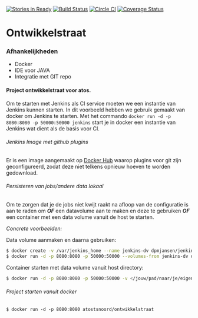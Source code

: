 [![Stories in Ready](https://badge.waffle.io/vincentfree/Ontwikkelstraat.png?label=ready&title=Ready)](https://waffle.io/vincentfree/Ontwikkelstraat)
[![Build Status](https://travis-ci.org/vincentfree/Ontwikkelstraat.svg?branch=master)](https://travis-ci.org/vincentfree/Ontwikkelstraat)
[![Circle CI](https://circleci.com/gh/vincentfree/Ontwikkelstraat.svg?style=svg)](https://circleci.com/gh/vincentfree/Ontwikkelstraat)
[![Coverage Status](https://coveralls.io/repos/vincentfree/Ontwikkelstraat/badge.svg?branch=master&service=github)](https://coveralls.io/github/vincentfree/Ontwikkelstraat?branch=master)
# Ontwikkelstraat

### Afhankelijkheden

* Docker
* IDE voor JAVA
* Integratie met GIT repo

#### Project ontwikkelstraat voor atos.

Om te starten met Jenkins als CI service moeten we  een instantie van Jenkins kunnen starten.
In dit voorbeeld hebben we gebruik gemaakt van docker om Jenkins te starten.
Met het commando `docker run -d -p 8080:8080 -p 50000:50000 jenkins` start je in docker een instantie van Jenkins wat dient als de basis voor CI.

###### Jenkins Image met github plugins
Er is een image aangemaakt op [Docker Hub](https://hub.docker.com/r/dpmjansen/jenkins/) waarop plugins voor git zijn geconfigureerd, zodat deze niet telkens opnieuw hoeven te worden gedownload.

###### Persisteren van jobs/andere data lokaal
Om te zorgen dat je de jobs niet kwijt raakt na afloop van de configuratie is aan te raden om ***OF*** een datavolume aan te maken en deze te gebruiken ***OF*** een container met een data volume vanuit de host te starten.

*Concrete voorbeelden:*

Data volume aanmaken en daarna gebruiken:
```bash
$ docker create -v /var/jenkins_home --name jenkins-dv dpmjansen/jenkins
$ docker run -d -p 8080:8080 -p 50000:50000 --volumes-from jenkins-dv dpmjansen/jenkins
```

Container starten met data volume vanuit host directory:
```bash
$ docker run -d -p 8080:8080 -p 50000:50000 -v </jouw/pad/naar/je/eigen>/var/jenkins_home:/var/jenkins_home dpmjansen/jenkins
```

###### Project starten vanuit docker
```
$ docker run -d -p 8080:8080 atostsnoord/ontwikkelstraat
```
